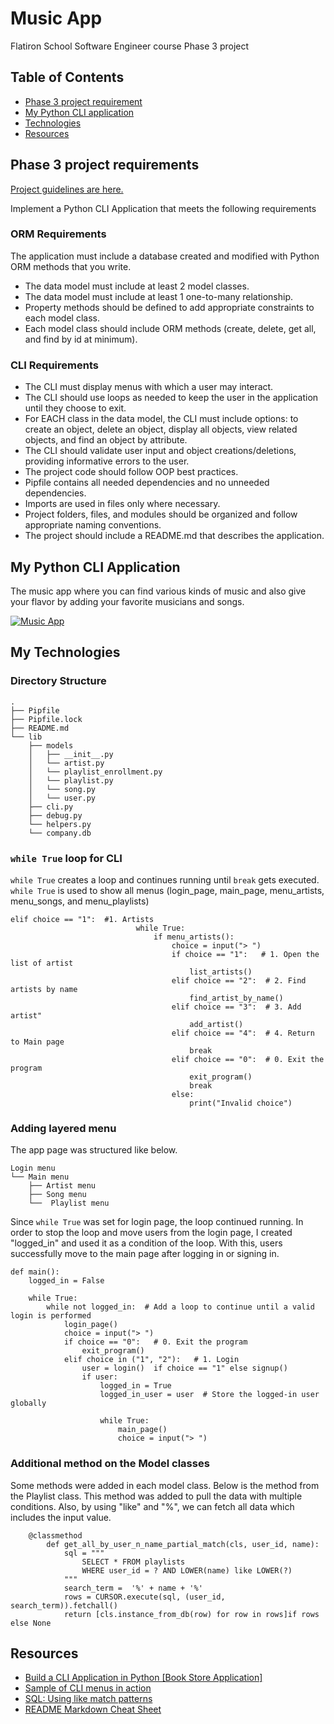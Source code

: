 # Music App
Flatiron School Software Engineer course Phase 3 project

## Table of Contents
* [Phase 3 project requirement](#phase-3-project-requirements)
* [My Python CLI application](#my-python-cli-application)
* [Technologies](#my-technologies)
* [Resources](#resources)


## Phase 3 project requirements

[Project guidelines are here. ](https://github.com/learn-co-curriculum/python-p3-v2-final-project)

Implement a Python CLI Application that meets the following requirements

### ORM Requirements
The application must include a database created and modified with Python ORM methods that you write.

 * The data model must include at least 2 model classes.
 * The data model must include at least 1 one-to-many relationship.
 * Property methods should be defined to add appropriate constraints to each model class.
 * Each model class should include ORM methods (create, delete, get all, and find by id at minimum).

### CLI Requirements
 * The CLI must display menus with which a user may interact.
 * The CLI should use loops as needed to keep the user in the application until they choose to exit.
 * For EACH class in the data model, the CLI must include options: to create an object, delete an object, display all objects, view related objects, and find an object by attribute.
 * The CLI should validate user input and object creations/deletions, providing informative errors to the user.
 * The project code should follow OOP best practices.
 * Pipfile contains all needed dependencies and no unneeded dependencies.
 * Imports are used in files only where necessary.
 * Project folders, files, and modules should be organized and follow appropriate naming conventions.
 * The project should include a README.md that describes the application.

## My Python CLI Application
The music app where you can find various kinds of music and also give your flavor by adding your favorite musicians and songs.

[![Music App](http://img.youtube.com/vi/oqulOwIfZXw/0.jpg)](http://www.youtube.com/watch?v=oqulOwIfZXw)

## My Technologies
### Directory Structure

```console
.
├── Pipfile
├── Pipfile.lock
├── README.md
└── lib
    ├── models
    │   ├── __init__.py
    │   └── artist.py
    │   └── playlist_enrollment.py
    │   └── playlist.py
    │   └── song.py  
    │   └── user.py  
    ├── cli.py
    ├── debug.py
    └── helpers.py
    └── company.db    
```

### `while True` loop for CLI
`while True` creates a loop and continues running until `break` gets executed.
`while True` is used to show all menus (login_page, main_page, menu_artists, menu_songs, and menu_playlists)
```
elif choice == "1":  #1. Artists   
                            while True: 
                                if menu_artists():
                                    choice = input("> ")
                                    if choice == "1":   # 1. Open the list of artist
                                        list_artists()
                                    elif choice == "2":  # 2. Find artists by name
                                        find_artist_by_name()
                                    elif choice == "3":  # 3. Add artist"
                                        add_artist()
                                    elif choice == "4":  # 4. Return to Main page
                                        break
                                    elif choice == "0":  # 0. Exit the program
                                        exit_program()
                                        break
                                    else: 
                                        print("Invalid choice")
```

### Adding layered menu
The app page was structured like below.
```
Login menu
└── Main menu
    ├── Artist menu
    ├── Song menu
    └──  Playlist menu
```
Since `while True` was set for login page, the loop continued running.  In order to stop the loop and move users from the login page, I created "logged_in" and used it as a condition of the loop. With this, users successfully move to the main page after logging in or signing in. 
```
def main():
    logged_in = False

    while True:    
        while not logged_in:  # Add a loop to continue until a valid login is performed
            login_page()
            choice = input("> ")
            if choice == "0":   # 0. Exit the program
                exit_program()
            elif choice in ("1", "2"):   # 1. Login
                user = login()  if choice == "1" else signup()
                if user:
                    logged_in = True
                    logged_in_user = user  # Store the logged-in user globally
            
                    while True: 
                        main_page()
                        choice = input("> ")

```

### Additional method on the Model classes
Some methods were added in each model class.  Below is the method from the Playlist class.
This method was added to pull the data with multiple conditions. Also, by using "like" and "%", we can fetch all data which includes the input value.
```
    @classmethod 
        def get_all_by_user_n_name_partial_match(cls, user_id, name):
            sql = """
                SELECT * FROM playlists
                WHERE user_id = ? AND LOWER(name) like LOWER(?)
            """ 
            search_term =  '%' + name + '%'
            rows = CURSOR.execute(sql, (user_id, search_term)).fetchall()
            return [cls.instance_from_db(row) for row in rows]if rows else None
```


## Resources

- [Build a CLI Application in Python [Book Store Application]](https://youtu.be/kTaqR1WyT8A?si=34tY6hPUR5JVX0En)
- [Sample of CLI menus in action](https://youtu.be/4UIYd00J0ok?si=jYeLHOA7QVFcLgsT)
- [SQL: Using like match patterns](https://learnsql.com/blog/using-like-match-patterns-sql/)
- [README Markdown Cheat Sheet](https://www.markdownguide.org/cheat-sheet/)